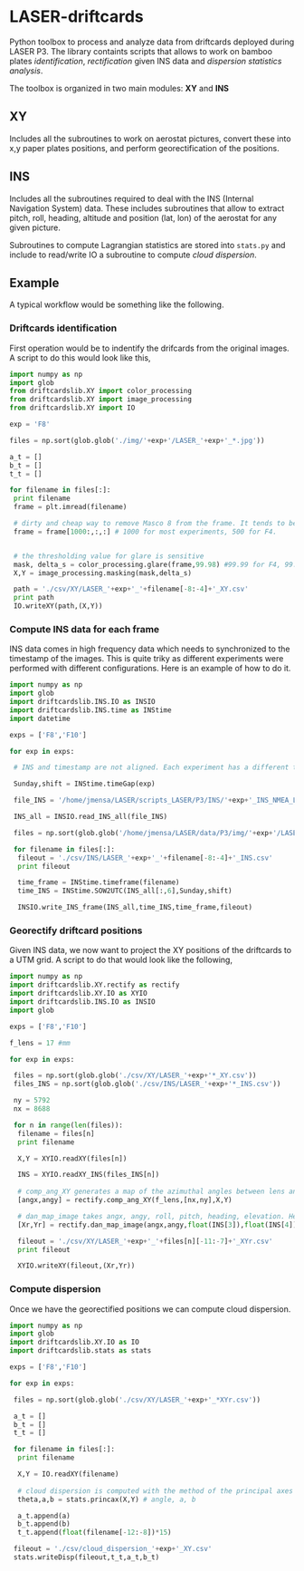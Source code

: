 # LASER-driftcards
Python toolbox to process and analyze data from driftcards deployed during LASER P3. The library containts scripts that allows to work on bamboo plates _identification_, _rectification_ given INS data and _dispersion statistics analysis_.

The toolbox is organized in two main modules: __XY__ and __INS__

## XY
Includes all the subroutines to work on aerostat pictures, convert these into x,y paper plates positions, and perform georectification of the positions.

## INS
Includes all the subroutines required to deal with the INS (Internal Navigation System) data. These includes subroutines that allow to extract pitch, roll, heading, altitude and position (lat, lon) of the aerostat for any given picture.

Subroutines to compute Lagrangian statistics are stored into `stats.py` and include to read/write IO a subroutine to compute _cloud dispersion_.

## Example
A typical workflow would be something like the following.

### Driftcards identification
First operation would be to indentify the drifcards from the original images. A script to do this would look like this,

```python
import numpy as np
import glob
from driftcardslib.XY import color_processing
from driftcardslib.XY import image_processing
from driftcardslib.XY import IO

exp = 'F8'

files = np.sort(glob.glob('./img/'+exp+'/LASER_'+exp+'_*.jpg'))

a_t = []
b_t = []
t_t = []

for filename in files[:]:
 print filename
 frame = plt.imread(filename)

 # dirty and cheap way to remove Masco 8 from the frame. It tends to be always in the part top of the frame.
 frame = frame[1000:,:,:] # 1000 for most experiments, 500 for F4.


 # the thresholding value for glare is sensitive
 mask, delta_s = color_processing.glare(frame,99.98) #99.99 for F4, 99.98 for F8, 99.999 for F10
 X,Y = image_processing.masking(mask,delta_s)

 path = './csv/XY/LASER_'+exp+'_'+filename[-8:-4]+'_XY.csv'
 print path
 IO.writeXY(path,(X,Y))
```

### Compute INS data for each frame
INS data comes in high frequency data which needs to synchronized to the timestamp of the images. This is quite triky as different experiments were performed with different configurations. Here is an example of how to do it.

```python
import numpy as np
import glob
import driftcardslib.INS.IO as INSIO
import driftcardslib.INS.time as INStime
import datetime

exps = ['F8','F10']

for exp in exps:

 # INS and timestamp are not aligned. Each experiment has a different timeGap.

 Sunday,shift = INStime.timeGap(exp)

 file_INS = '/home/jmensa/LASER/scripts_LASER/P3/INS/'+exp+'_INS_NMEA_LOG.txt'

 INS_all = INSIO.read_INS_all(file_INS)

 files = np.sort(glob.glob('/home/jmensa/LASER/data/P3/img/'+exp+'/LASER_'+exp+'_*.jpg'))

 for filename in files[:]:
  fileout = './csv/INS/LASER_'+exp+'_'+filename[-8:-4]+'_INS.csv'
  print fileout

  time_frame = INStime.timeframe(filename)
  time_INS = INStime.SOW2UTC(INS_all[:,6],Sunday,shift)

  INSIO.write_INS_frame(INS_all,time_INS,time_frame,fileout)

```

### Georectify driftcard positions
Given INS data, we now want to project the XY positions of the driftcards to a UTM grid. A script to do that would look like the following,

```python
import numpy as np
import driftcardslib.XY.rectify as rectify
import driftcardslib.XY.IO as XYIO
import driftcardslib.INS.IO as INSIO
import glob

exps = ['F8','F10']

f_lens = 17 #mm

for exp in exps:

 files = np.sort(glob.glob('./csv/XY/LASER_'+exp+'*_XY.csv'))
 files_INS = np.sort(glob.glob('./csv/INS/LASER_'+exp+'*_INS.csv'))

 ny = 5792
 nx = 8688

 for n in range(len(files)):
  filename = files[n]
  print filename

  X,Y = XYIO.readXY(files[n])

  INS = XYIO.readXY_INS(files_INS[n])
  
  # comp_ang_XY generates a map of the azimuthal angles between lens and driftcard given a lens focal lenght
  [angx,angy] = rectify.comp_ang_XY(f_lens,[nx,ny],X,Y)

  # dan_map_image takes angx, angy, roll, pitch, heading, elevation. Heading was bad during F8 and F10.
  [Xr,Yr] = rectify.dan_map_image(angx,angy,float(INS[3]),float(INS[4]),0,float(INS[2])) 

  fileout = './csv/XY/LASER_'+exp+'_'+files[n][-11:-7]+'_XYr.csv'
  print fileout

  XYIO.writeXY(fileout,(Xr,Yr))

```

### Compute dispersion
Once we have the georectified positions we can compute cloud dispersion.

```python
import numpy as np
import glob
import driftcardslib.XY.IO as IO
import driftcardslib.stats as stats

exps = ['F8','F10']

for exp in exps:

 files = np.sort(glob.glob('./csv/XY/LASER_'+exp+'_*XYr.csv'))

 a_t = []
 b_t = []
 t_t = []

 for filename in files[:]:
  print filename

  X,Y = IO.readXY(filename)
  
  # cloud dispersion is computed with the method of the principal axes
  theta,a,b = stats.princax(X,Y) # angle, a, b

  a_t.append(a)
  b_t.append(b)
  t_t.append(float(filename[-12:-8])*15)

 fileout = './csv/cloud_dispersion_'+exp+'_XY.csv'
 stats.writeDisp(fileout,t_t,a_t,b_t)
```
